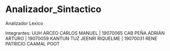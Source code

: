 # Analizador_Sintactico
Analizador Lexico

Integrantes:
UUH ARCEO CARLOS MANUEL | 19070065
CAB PEÑA ADRIÁN ARTURO | 19070059
KANTUN TUZ JEENRI RIQUELME | 19070031
RENE PATRICIO CAAMAL POOT
